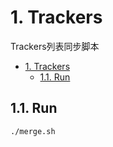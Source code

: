 # 1. Trackers

Trackers列表同步脚本

- [1. Trackers](#1-trackers)
  - [1.1. Run](#11-run)

## 1.1. Run

```bash
./merge.sh
```
